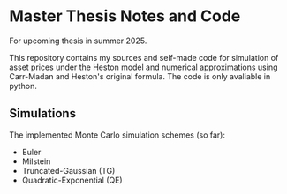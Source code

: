 # Master Thesis Notes and Code
For upcoming thesis in summer 2025.

This repository contains my sources and self-made code for simulation of asset prices under the Heston model and numerical approximations using Carr-Madan and Heston's original formula. The code is only avaliable in python.

## Simulations
The implemented Monte Carlo simulation schemes (so far):
- Euler
- Milstein
- Truncated-Gaussian (TG)
- Quadratic-Exponential (QE)
